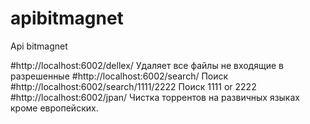 # apibitmagnet
Api bitmagnet

#http://localhost:6002/dellex/  Удаляет все файлы не входящие в разрешенные
#http://localhost:6002/search/  Поиск
#http://localhost:6002/search/1111/2222  Поиск 1111 or 2222
#http://localhost:6002/jpan/  Чистка торрентов на развичных языках кроме европейских.